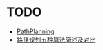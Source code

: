 

# TODO

* [PathPlanning](https://github.com/zhm-real/PathPlanning)
* [路径规划五种算法简述及对比](https://zhuanlan.zhihu.com/p/124232080)
